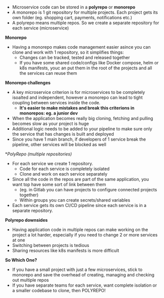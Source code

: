 - Microservice code can be stored in a **polyrepo** or **monorepo**
- A monorepo is 1 git repository for multiple projects.  Each project gets its own folder (eg. shopping cart, payments, notifications etc.)
- A polyrepo means multiple repos.  So we create a separate repository for each service (microservice)


**Monorepo**
- Having a monorepo makes code management easier asince you can clone and work with 1 repository, so it simplifies things: 
	- Changes can be tracked, tested and released together
	- If you have some shared code/configs like Docker compose, helm or k8s manifests, youc an put them in the root of the projects and all the services can reuse them 

**Monorepo challenges**
- A key microservice criterion is for microservices to be completely isoalted and independent, however a monorepo can lead to tight coupling between services inside the code. 
	- **It's easier to make mistakes and break this criterions in monorepos: eg. a junior dev**
- When the application becomes really big cloning, fetching and pulling becomes slow as your project is huge 
- Additional logic needs to be added to your pipeline to make sure only the service that has changes is built and deployed 
- Since you have 1 main branch, if developers of 1 service break the pipeline, other services will be blocked as well 

**PolyRepo (multiple repositories)*
- For each service we create 1 repository. 
	- Code for each service is completely isolated
	- Clone and work on each service separately 
- Since all the code in the repos are part of the same application, you want top have some sort of link between them 
	- (eg. in Gitlab you can have projects to configure connected projects together)
	- Within groups you can create secrets/shared variables
- Each service gets its own CI/CD pipeline since each service is in a separate repository.


**Polyrepo downsides**
- Having application code in multiple repos can make working on the project a lot harder, especially if you need to change 2 or more services at one
- Switching between projects is tedious 
- Sharing resources like k8s manifests is more difficult 

**So Which One?**
- If you have a small project with just a few microservices, stick to monorepo and save the overhead of creating, managing and checking out multiple repos 
- If you have separate teams for each service, want complete isolation or a smaller codebase to clone, then POLYREPO!